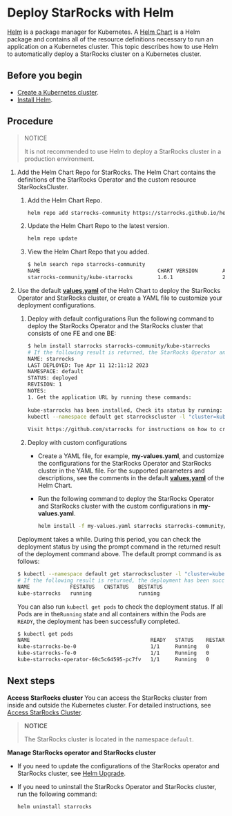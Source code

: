 # Deploy StarRocks with Helm

[Helm](https://helm.sh/) is a package manager for Kubernetes. A [Helm Chart](https://helm.sh/docs/topics/charts/) is a Helm package and contains all of the resource definitions necessary to run an application on a Kubernetes cluster. This topic describes how to use Helm to automatically deploy a StarRocks cluster on a Kubernetes cluster.

## Before you begin

- [Create a Kubernetes cluster](../sr_operator#create-kubernetes-cluster).
- [Install Helm](https://helm.sh/docs/intro/quickstart/).

## Procedure

> NOTICE
>
> It is not recommended to use Helm to deploy a StarRocks cluster in a production environment.

1. Add the Helm Chart Repo for StarRocks. The Helm Chart contains the definitions of the StarRocks Operator and the custom resource StarRocksCluster.
   1. Add the Helm Chart Repo.

      ```Bash
      helm repo add starrocks-community https://starrocks.github.io/helm-charts
      ```

   2. Update the Helm Chart Repo to the latest version.

      ```Bash
      helm repo update
      ```

   3. View the Helm Chart Repo that you added.

      ```Bash
      $ helm search repo starrocks-community
      NAME                                      CHART VERSION        APP VERSION        DESCRIPTION                                       
      starrocks-community/kube-starrocks        1.6.1                2.5.4              kube-starrocks collects Kubernetes manifests, s...
      ```

2. Use the default **[values.yaml](https://github.com/StarRocks/helm-charts/blob/main/charts/kube-starrocks/values.yaml)** of the Helm Chart to deploy the StarRocks Operator and StarRocks cluster, or create a YAML file to customize your deployment configurations.
   1. Deploy with default configurations
      Run the following command to deploy the StarRocks Operator and the StarRocks cluster that consists of one FE and one BE:

      ```Bash
      $ helm install starrocks starrocks-community/kube-starrocks
      # If the following result is returned, the StarRocks Operator and StarRocks cluster are being deployed.
      NAME: starrocks
      LAST DEPLOYED: Tue Apr 11 12:11:12 2023
      NAMESPACE: default
      STATUS: deployed
      REVISION: 1
      NOTES:
      1. Get the application URL by running these commands:
        
      kube-starrocks has been installed, Check its status by running:
      kubectl --namespace default get starrockscluster -l "cluster=kube-starrocks"
        
      Visit https://github.com/starrocks for instructions on how to create & configure.
      ```

   2. Deploy with custom configurations
      - Create a YAML file, for example, **my-values.yaml**, and customize the configurations for the StarRocks Operator and StarRocks cluster in the YAML file. For the supported parameters and descriptions, see the comments in the default **[values.yaml](https://github.com/StarRocks/helm-charts/blob/main/charts/kube-starrocks/values.yaml)** of the Helm Chart.
      - Run the following command to deploy the StarRocks Operator and StarRocks cluster with the custom configurations in **my-values.yaml**.

        ```Bash
        helm install -f my-values.yaml starrocks starrocks-community/kube-starrocks
        ```

    Deployment takes a while. During this period, you can check the deployment status by using the prompt command in the returned result of the deployment command above. The default prompt command is as follows:

    ```Bash
    $ kubectl --namespace default get starrockscluster -l "cluster=kube-starrocks"
    # If the following result is returned, the deployment has been successfully completed.
    NAME             FESTATUS   CNSTATUS   BESTATUS
    kube-starrocks   running               running
    ```

    You can also run `kubectl get pods` to check the deployment status. If all Pods are in the`Running` state and all containers within the Pods are `READY`, the deployment has been successfully completed.

    ```Bash
    $ kubectl get pods
    NAME                                       READY   STATUS    RESTARTS   AGE
    kube-starrocks-be-0                        1/1     Running   0          2m50s
    kube-starrocks-fe-0                        1/1     Running   0          4m31s
    kube-starrocks-operator-69c5c64595-pc7fv   1/1     Running   0          4m50s
    ```

## Next steps

**Access StarRocks cluster**
You can access the StarRocks cluster from inside and outside the Kubernetes cluster. For detailed instructions, see [Access StarRocks Cluster](https://chat.openai.com/sr_operator#accessing-the-starrocks-cluster).

> **NOTICE**
>
> The StarRocks cluster is located in the namespace `default`.

**Manage StarRocks operator and StarRocks cluster**

- If you need to update the configurations of the StarRocks operator and StarRocks cluster, see [Helm Upgrade](https://helm.sh/docs/helm/helm_upgrade/).
- If you need to uninstall the StarRocks Operator and StarRocks cluster, run the following command:

  ```bash
  helm uninstall starrocks
  ```
